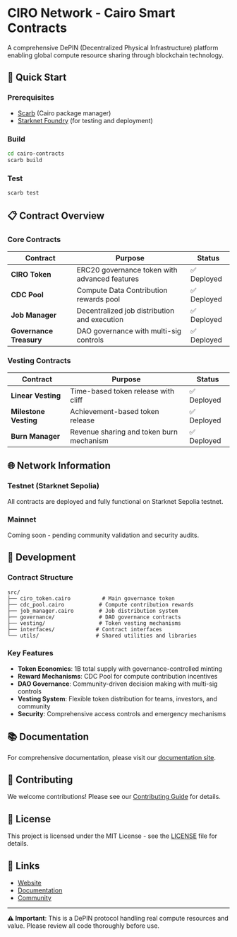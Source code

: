 # CIRO Network - Cairo Smart Contracts

A comprehensive DePIN (Decentralized Physical Infrastructure) platform enabling global compute resource sharing through blockchain technology.

## 🚀 Quick Start

### Prerequisites
- [Scarb](https://docs.swmansion.com/scarb/) (Cairo package manager)
- [Starknet Foundry](https://foundry-rs.github.io/starknet-foundry/) (for testing and deployment)

### Build
```bash
cd cairo-contracts
scarb build
```

### Test
```bash
scarb test
```

## 📋 Contract Overview

### Core Contracts

| Contract | Purpose | Status |
|----------|---------|--------|
| **CIRO Token** | ERC20 governance token with advanced features | ✅ Deployed |
| **CDC Pool** | Compute Data Contribution rewards pool | ✅ Deployed |
| **Job Manager** | Decentralized job distribution and execution | ✅ Deployed |
| **Governance Treasury** | DAO governance with multi-sig controls | ✅ Deployed |

### Vesting Contracts

| Contract | Purpose | Status |
|----------|---------|--------|
| **Linear Vesting** | Time-based token release with cliff | ✅ Deployed |
| **Milestone Vesting** | Achievement-based token release | ✅ Deployed |
| **Burn Manager** | Revenue sharing and token burn mechanism | ✅ Deployed |

## 🌐 Network Information

### Testnet (Starknet Sepolia)
All contracts are deployed and fully functional on Starknet Sepolia testnet.

### Mainnet
Coming soon - pending community validation and security audits.

## 🔧 Development

### Contract Structure
```
src/
├── ciro_token.cairo          # Main governance token
├── cdc_pool.cairo           # Compute contribution rewards
├── job_manager.cairo        # Job distribution system
├── governance/              # DAO governance contracts
├── vesting/                 # Token vesting mechanisms
├── interfaces/             # Contract interfaces
└── utils/                  # Shared utilities and libraries
```

### Key Features
- **Token Economics**: 1B total supply with governance-controlled minting
- **Reward Mechanisms**: CDC Pool for compute contribution incentives
- **DAO Governance**: Community-driven decision making with multi-sig controls
- **Vesting System**: Flexible token distribution for teams, investors, and community
- **Security**: Comprehensive access controls and emergency mechanisms

## 📚 Documentation

For comprehensive documentation, please visit our [documentation site](../docs/book/html/index.html).

## 🤝 Contributing

We welcome contributions! Please see our [Contributing Guide](../docs/src/contributing/guide.md) for details.

## 📄 License

This project is licensed under the MIT License - see the [LICENSE](../docs/src/legal/license.md) file for details.

## 🔗 Links

- [Website](https://ciro.network)
- [Documentation](../docs/book/html/index.html)
- [Community](../docs/src/resources/community/discord.md)

---

**⚠️ Important**: This is a DePIN protocol handling real compute resources and value. Please review all code thoroughly before use.
